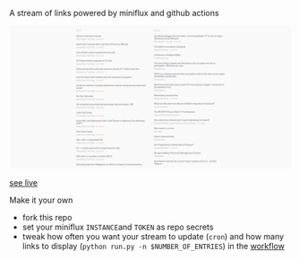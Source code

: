 A stream of links powered by miniflux and github actions

![screenshot](screenshot.png)

[see live](https://mauforonda.github.io/miniminiflux)

Make it your own

- fork this repo
- set your miniflux `INSTANCE`and `TOKEN` as repo secrets
- tweak how often you want your stream to update (`cron`) and how many links to display (`python run.py -n $NUMBER_OF_ENTRIES`) in the [workflow](.github/workflows/update.yml)
